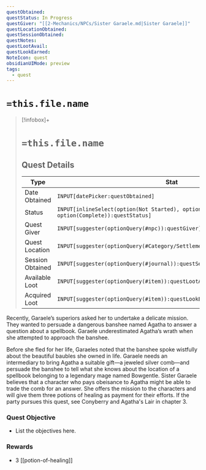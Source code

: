```yaml
---
questObtained: 
questStatus: In Progress
questGiver: "[[2-Mechanics/NPCs/Sister Garaele.md|Sister Garaele]]"
questLocationObtained: 
questSessionObtained: 
questNotes: 
questLootAvail: 
questLookEarned: 
NoteIcon: quest
obsidianUIMode: preview
tags:
  - quest
---
```


# `=this.file.name`

> [!infobox]+
> # `=this.file.name`
> ## Quest Details
> Type |  Stat |
> ---|---|
> Date Obtained | `INPUT[datePicker:questObtained]` |
> Status | `INPUT[inlineSelect(option(Not Started), option(In Progress), option(Complete)):questStatus]` |
> Quest Giver | `INPUT[suggester(optionQuery(#npc)):questGiver]` |
> Quest Location | `INPUT[suggester(optionQuery(#Category/Settlement)):questLocationObtained]` |
> Session Obtained | `INPUT[suggester(optionQuery(#journal)):questSessionObtained]` |
> Available Loot | `INPUT[suggester(optionQuery(#item)):questLootAvail]` |
> Acquired Loot | `INPUT[suggester(optionQuery(#item)):questLookEarned]` |

Recently, Garaele’s superiors asked her to undertake a delicate mission. They wanted to persuade a dangerous banshee named Agatha to answer a question about a spellbook. Garaele underestimated Agatha’s wrath when she attempted to approach the banshee.

Before she fled for her life, Garaeles noted that the banshee spoke wistfully about the beautiful baubles she owned in life. Garaele needs an intermediary to bring Agatha a suitable gift—a jeweled silver comb—and persuade the banshee to tell what she knows about the location of a spellbook belonging to a legendary mage named Bowgentle. Sister Garaele believes that a character who pays obeisance to Agatha might be able to trade the comb for an answer. She offers the mission to the characters and will give them three potions of healing as payment for their efforts. If the party pursues this quest, see Conyberry and Agatha's Lair in chapter 3.

### Quest Objective

- List the objectives here.

### Rewards

- 3 [[potion-of-healing]]
